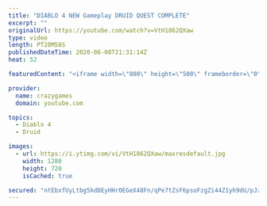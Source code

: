 ```yaml
---
title: "DIABLO 4 NEW Gameplay DRUID QUEST COMPLETE"
excerpt: ""
originalUrl: https://youtube.com/watch?v=VtH1862QXaw
type: video
length: PT20M58S
publishedDateTime: 2020-06-08T21:31:14Z
heat: 52

featuredContent: "<iframe width=\"800\" height=\"500\" frameborder=\"0\" src=\"https://www.youtube.com/embed/VtH1862QXaw\" allow=\"accelerometer; autoplay; encrypted-media; gyroscope; picture-in-picture\" allowfullscreen></iframe>"

provider:
  name: crazygames
  domain: youtube.com

topics:
  - Diablo 4
  - Druid

images:
  - url: https://i.ytimg.com/vi/VtH1862QXaw/maxresdefault.jpg
    width: 1280
    height: 720
    isCached: true

secured: "ntEbxfUyLtbg5kdDEyHHrOEGeX48Fn/qPe7tZsF6psoFzgZi44Z1yh9dU/pJzFRoARGkYB3mXUMKrXFq9xbcNcf0cKro+E+QJDsWQqpQC5s7mNxRVDWKEcIzlICC7CQ0eq3D+KRwnxSgYbgSYXAX/4lcaR3rOT0P/p8Av4WYqL6guDe7Fz0nZGUCpK74GynD/GZs2qRZlvhi8hft3y08jdrDMKaDtq0aVdYSiglKU7xa1OQao190qA8c/pvQM8N/QX7Wb+ZRORaT8nAJiEWFK0Y5LSGneCVp5daO8JaqRRIN+GnBPNm1u3Kh2L7KURKSzpxGtUBP30GV0BDbbgwXovm7EPLeY8bWdJ3IV5XMrXN7QWySrv8jyelv9wHsDjUqRajLUsnG3FPhxbzFpl26J0Gt2rk3RbmWQGZbUwDQpqA=;DqGL8R8aU8/aSO3cwL6CAw=="
---
```



